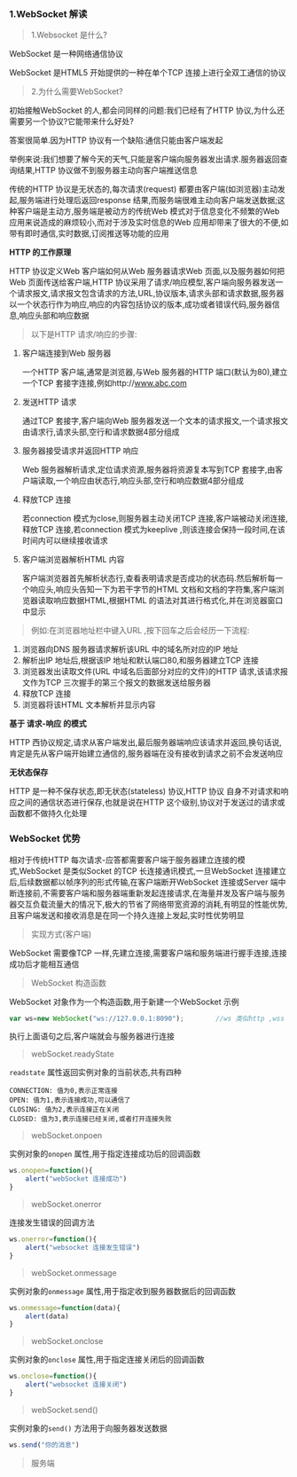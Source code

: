 ### 1.WebSocket 解读

> 1.Websocket 是什么?

WebSocket 是一种网络通信协议

WebSocket 是HTML5 开始提供的一种在单个TCP 连接上进行全双工通信的协议

> 2.为什么需要WebSocket?

初始接触WebSocket 的人,都会问同样的问题:我们已经有了HTTP 协议,为什么还需要另一个协议?它能带来什么好处?

答案很简单.因为HTTP 协议有一个缺陷:通信只能由客户端发起

举例来说:我们想要了解今天的天气,只能是客户端向服务器发出请求.服务器返回查询结果,HTTP 协议做不到服务器主动向客户端推送信息

传统的HTTP 协议是无状态的,每次请求(request) 都要由客户端(如浏览器)主动发起,服务端进行处理后返回response 结果,而服务端很难主动向客户端发送数据;这种客户端是主动方,服务端是被动方的传统Web 模式对于信息变化不频繁的Web 应用来说造成的麻烦较小,而对于涉及实时信息的Web 应用却带来了很大的不便,如带有即时通信,实时数据,订阅推送等功能的应用

**HTTP 的工作原理**

HTTP 协议定义Web 客户端如何从Web 服务器请求Web 页面,以及服务器如何把Web 页面传送给客户端,HTTP 协议采用了请求/响应模型,客户端向服务器发送一个请求报文,请求报文包含请求的方法,URL,协议版本,请求头部和请求数据,服务器以一个状态行作为响应,响应的内容包括协议的版本,成功或者错误代码,服务器信息,响应头部和响应数据

> 以下是HTTP 请求/响应的步骤:

1. 客户端连接到Web 服务器

   一个HTTP 客户端,通常是浏览器,与Web 服务器的HTTP 端口(默认为80),建立一个TCP 套接字连接,例如http://www.abc.com

2. 发送HTTP 请求

   通过TCP 套接字,客户端向Web 服务器发送一个文本的请求报文,一个请求报文由请求行,请求头部,空行和请求数据4部分组成

3. 服务器接受请求并返回HTTP 响应

   Web 服务器解析请求,定位请求资源,服务器将资源复本写到TCP 套接字,由客户端读取,一个响应由状态行,响应头部,空行和响应数据4部分组成

4. 释放TCP 连接

   若connection 模式为close,则服务器主动关闭TCP 连接,客户端被动关闭连接,释放TCP 连接,若connection 模式为keeplive ,则该连接会保持一段时间,在该时间内可以继续接收请求

5. 客户端浏览器解析HTML 内容

   客户端浏览器首先解析状态行,查看表明请求是否成功的状态码.然后解析每一个响应头,响应头告知一下为若干字节的HTML 文档和文档的字符集,客户端浏览器读取响应数据HTML,根据HTML 的语法对其进行格式化,并在浏览器窗口中显示

> 例如:在浏览器地址栏中键入URL ,按下回车之后会经历一下流程:

1. 浏览器向DNS 服务器请求解析该URL 中的域名所对应的IP 地址
2. 解析出IP 地址后,根据该IP 地址和默认端口80,和服务器建立TCP 连接
3. 浏览器发出读取文件(URL 中域名后面部分对应的文件)的HTTP 请求,该请求报文作为TCP 三次握手的第三个报文的数据发送给服务器
4. 释放TCP 连接
5. 浏览器将该HTML 文本解析并显示内容

**基于 请求-响应 的模式**

HTTP 西协议规定,请求从客户端发出,最后服务器端响应该请求并返回,换句话说,肯定是先从客户端开始建立通信的,服务器端在没有接收到请求之前不会发送响应

**无状态保存**

HTTP 是一种不保存状态,即无状态(stateless) 协议,HTTP 协议 自身不对请求和响应之间的通信状态进行保存,也就是说在HTTP 这个级别,协议对于发送过的请求或函数都不做持久化处理

### WebSocket 优势

相对于传统HTTP 每次请求-应答都需要客户端于服务器建立连接的模式,WebSocket 是类似Socket 的TCP 长连接通讯模式,一旦WebSocket 连接建立后,后续数据都以帧序列的形式传输,在客户端断开WebSocket 连接或Server 端中断连接前,不需要客户端和服务器端重新发起连接请求,在海量并发及客户端与服务器交互负载流量大的情况下,极大的节省了网络带宽资源的消耗,有明显的性能优势,且客户端发送和接收消息是在同一个持久连接上发起,实时性优势明显

> 实现方式(客户端)

WebSocket 需要像TCP 一样,先建立连接,需要客户端和服务端进行握手连接,连接成功后才能相互通信

> WebSocket 构造函数

WebSocket 对象作为一个构造函数,用于新建一个WebSocket 示例

```js
var ws=new WebSocket("ws://127.0.0.1:8090");		//ws 类似http ,wss 类似https
```

执行上面语句之后,客户端就会与服务器进行连接

> webSocket.readyState

`readstate` 属性返回实例对象的当前状态,共有四种

```
CONNECTION: 值为0,表示正常连接
OPEN: 值为1,表示连接成功,可以通信了
CLOSING: 值为2,表示连接正在关闭
CLOSED: 值为3,表示连接已经关闭,或者打开连接失败
```

> webSocket.onpoen

实例对象的`onopen` 属性,用于指定连接成功后的回调函数

```js
ws.onopen=function(){
	alert("webSocket 连接成功")
}
```

> webSocket.onerror

连接发生错误的回调方法

```js
ws.onerror=function(){
	alert("websocket 连接发生错误")
}
```

> webSocket.onmessage

实例对象的`onmessage` 属性,用于指定收到服务器数据后的回调函数

```js
ws.onmessage=function(data){
	alert(data)
}
```

> webSocket.onclose

实例对象的`onclose` 属性,用于指定连接关闭后的回调函数

```js
ws.onclose=function(){
	alert("websocket 连接关闭")
}
```

> webSocket.send()

实例对象的`send()` 方法用于向服务器发送数据

```js
ws.send("你的消息")
```

> 服务端

